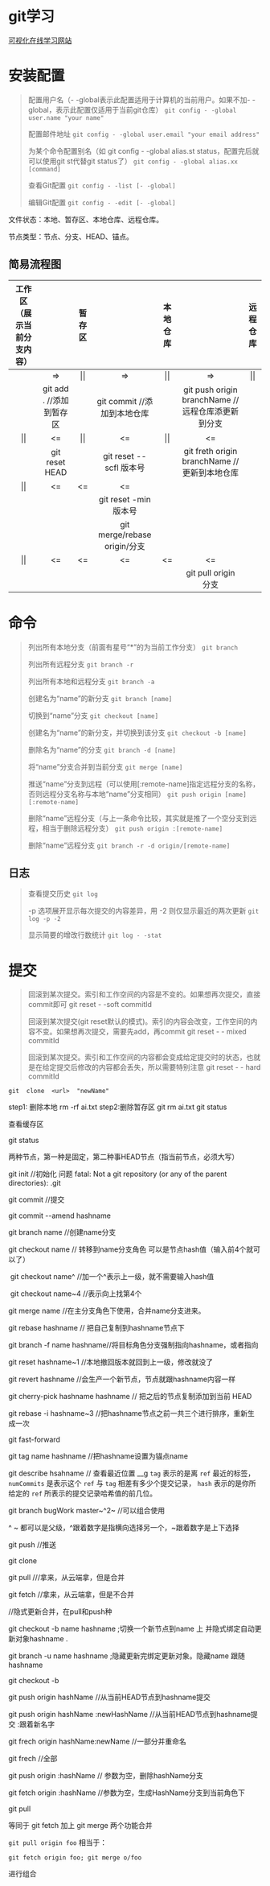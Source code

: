 # git学习

[可视化在线学习网站](https://learngitbranching.js.org/?locale=zh_CN)

# 安装配置

> 配置用户名（- -global表示此配置适用于计算机的当前用户。如果不加- -global，表示此配置仅适用于当前git仓库）
> `git config - -global user.name "your name"`
>
> 配置邮件地址
> `git config - -global user.email "your email address"`
>
> 为某个命令配置别名（如 git config - -global alias.st status，配置完后就可以使用git st代替git status了）
> `git config - -global alias.xx [command]`
>
> 查看Git配置
> `git config - -list [- -global]`
>
> 编辑Git配置
> `git config - -edit [- -global]`

文件状态：本地、暂存区、本地仓库、远程仓库。

节点类型：节点、分支、HEAD、锚点。

## 简易流程图

| 工作区（展示当前分支内容） |                              | 暂存区 |                              | 本地仓库 |                                                     | 远程仓库 |
| :------------------------: | :--------------------------: | :----: | :--------------------------: | :------: | :-------------------------------------------------: | :------: |
|                            |              =>              |  \|\|  |              =>              |   \|\|   |                         =>                          |   \|\|   |
|                            | git  add  .   //添加到暂存区 |        | git  commit //添加到本地仓库 |          | git push origin   branchName //远程仓库添更新到分支 |          |
|            \|\|            |              <=              |  \|\|  |              <=              |   \|\|   |                         <=                          |          |
|                            |        git reset HEAD        |        | git  reset  --scfl   版本号  |          |   git  freth origin branchName  //更新到本地仓库    |          |
|            \|\|            |              <=              |   <=   |              <=              |          |                                                     |          |
|                            |                              |        |    git  reset -min版本号     |          |                                                     |          |
|                            |                              |        | git merge/rebase origin/分支 |          |                                                     |          |
|            \|\|            |              <=              |   <=   |              <=              |    <=    |                         <=                          |          |
|                            |                              |        |                              |          |                git pull origin  分支                |          |



# 命令

> 列出所有本地分支（前面有星号“*”的为当前工作分支）
> `git branch`
>
> 列出所有远程分支
> `git branch -r`
>
> 列出所有本地和远程分支
> `git branch -a`
>
> 创建名为“name”的新分支
> `git branch [name]`
>
> 切换到“name”分支
> `git checkout [name]`
>
> 创建名为“name”的新分支，并切换到该分支
> `git checkout -b [name]`
>
> 删除名为“name”的分支
> `git branch -d [name]`
>
> 将“name”分支合并到当前分支
> `git merge [name]`
>
> 推送“name”分支到远程（可以使用[:remote-name]指定远程分支的名称，否则远程分支名称与本地“name”分支相同）
> `git push origin [name][:remote-name]`
>
> 删除“name”远程分支（与上一条命令比较，其实就是推了一个空分支到远程，相当于删除远程分支）
> `git push origin :[remote-name]`
>
> 删除“name”远程分支
> `git branch -r -d origin/[remote-name]`

## 日志

> 查看提交历史
> `git log`
>
> -p 选项展开显示每次提交的内容差异，用 -2 则仅显示最近的两次更新
> `git log -p -2`
>
> 显示简要的增改行数统计
> `git log - -stat`



# 提交

> 回滚到某次提交。索引和工作空间的内容是不变的。如果想再次提交，直接commit即可
> git reset - -soft commitId
>
> 回滚到某次提交(git reset默认的模式)。索引的内容会改变，工作空间的内容不变。如果想再次提交，需要先add，再commit
> git reset - - mixed commitId
>
> 回滚到某次提交。索引和工作空间的内容都会变成给定提交时的状态，也就是在给定提交后修改的内容都会丢失，所以需要特别注意
> git reset - - hard commitId

`git  clone  <url>  "newName"`  

step1: 删除本地
rm -rf ai.txt
step2:删除暂存区
git rm ai.txt
git status

查看缓存区

git  status  

两种节点，第一种是固定，第二种事HEAD节点（指当前节点，必须大写）

git init  //初始化   问题   fatal: Not a git repository (or any of the parent directories): .git

git commit      //提交

git commit  --amend  hashname 

git  branch  name //创建name分支

git checkout  name // 转移到name分支角色    可以是节点hash值（输入前4个就可以了）

​		git checkout  name^  //加一个^表示上一级，就不需要输入hash值

​		git checkout name~4 //表示向上找第4个

git  merge  name   //在主分支角色下使用，合并name分支进来。

git rebase hashname //  把自己复制到hashname节点下

git  branch  -f   name    hashname//将目标角色分支强制指向hashname，或者指向

git reset hashname~1  //本地撤回版本就回到上一级，修改就没了

git  revert hashname  //会生产一个新节点，节点就跟hashname内容一样

git cherry-pick  hashname hashname // 把之后的节点复制添加到当前 HEAD	

git rebase -i  hashname~3 //把hashname节点之前一共三个进行排序，重新生成一次

git fast-forward

git  tag  name   hashname   //把hashname设置为锚点name

git describe  hsahname  //  查看最近位置    <tag>_<numCommits>_g<hash> `tag` 表示的是离 `ref` 最近的标签， `numCommits` 是表示这个 `ref` 与 `tag` 相差有多少个提交记录， `hash` 表示的是你所给定的 `ref` 所表示的提交记录哈希值的前几位。

git branch bugWork master~^2~  //可以组合使用

^ ~  都可以是父级，^跟着数字是指横向选择另一个，~跟着数字是上下选择



git  push   //推送

git  clone 

git  pull   ///拿来，从云端拿，但是合并

git  fetch  //拿来，从云端拿，但是不合并



//隐式更新合并，在pull和push种

git checkout -b  name  hashname ;切换一个新节点到name  上 并隐式绑定自动更新对象hashname .

git branch  -u  name  hashname ;隐藏更新完绑定更新对象。隐藏name  跟随hashname

git checkout -b

git push origin  hashName  //从当前HEAD节点到hashname提交  

git push origin  hashName :newHashName //从当前HEAD节点到hashname提交  :跟着新名字

git frech origin  hashName:newName  //一部分并重命名

git frech //全部

git push origin :hashName // 参数为空，删除hashName分支

git  fetch   origin  :hashName  //参数为空，生成HashName分支到当前角色下

git  pull  

等同于 git  fetch  加上  git  merge  两个功能合并

`git pull origin foo` 相当于：

`git fetch origin foo; git merge o/foo`

进行组合

```

```

